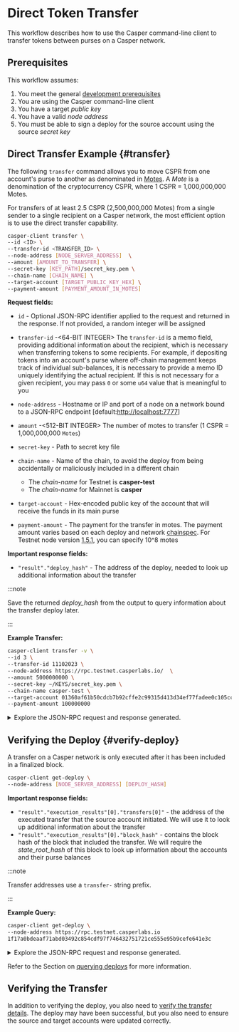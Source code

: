 # Direct Token Transfer

This workflow describes how to use the Casper command-line client to transfer tokens between purses on a Casper network.

## Prerequisites

This workflow assumes:

1.  You meet the general [development prerequisites](../../prerequisites.md)
2.  You are using the Casper command-line client
3.  You have a target *public key*
4.  You have a valid *node address*
5.  You must be able to sign a deploy for the source account using the source *secret key*

## Direct Transfer Example {#transfer}

The following `transfer` command allows you to move CSPR from one account's purse to another as denominated in [Motes](../../../concepts/design/casper-design.md#tokens-divisibility). A _Mote_ is a denomination of the cryptocurrency CSPR, where 1 CSPR = 1,000,000,000 Motes.

For transfers of at least 2.5 CSPR (2,500,000,000 Motes) from a single sender to a single recipient on a Casper network, the most efficient option is to use the direct transfer capability.

```bash
casper-client transfer \
--id <ID> \
--transfer-id <TRANSFER_ID> \
--node-address [NODE_SERVER_ADDRESS]  \
--amount [AMOUNT_TO_TRANSFER] \
--secret-key [KEY_PATH]/secret_key.pem \
--chain-name [CHAIN_NAME] \
--target-account [TARGET_PUBLIC_KEY_HEX] \
--payment-amount [PAYMENT_AMOUNT_IN_MOTES]
```

**Request fields:**

-   `id` - Optional JSON-RPC identifier applied to the request and returned in the response. If not provided, a random integer will be assigned
-   `transfer-id` -<64-BIT INTEGER> The `transfer-id` is a memo field, providing additional information about the recipient, which is necessary when transferring tokens to some recipients. For example, if depositing tokens into an account's purse where off-chain management keeps track of individual sub-balances, it is necessary to provide a memo ID uniquely identifying the actual recipient. If this is not necessary for a given recipient, you may pass `0` or some `u64` value that is meaningful to you
-   `node-address` - Hostname or IP and port of a node on a network bound to a JSON-RPC endpoint \[default:<http://localhost:7777>\]
-   `amount` -<512-BIT INTEGER> The number of motes to transfer (1 CSPR = 1,000,000,000 `Motes`)
-   `secret-key` - Path to secret key file
-   `chain-name` - Name of the chain, to avoid the deploy from being accidentally or maliciously included in a different chain

    -   The _chain-name_ for Testnet is **casper-test**
    -   The _chain-name_ for Mainnet is **casper**

-   `target-account` - Hex-encoded public key of the account that will receive the funds in its main purse
-   `payment-amount` - The payment for the transfer in motes. The payment amount varies based on each deploy and network [chainspec](../../../concepts/glossary/C.md#chainspec). For Testnet node version [1.5.1](https://github.com/casper-network/casper-node/blob/release-1.5.1/resources/production/chainspec.toml), you can specify 10^8 motes

**Important response fields:**

-   `"result"."deploy_hash"` - The address of the deploy, needed to look up additional information about the transfer

:::note

Save the returned _deploy_hash_ from the output to query information about the transfer deploy later.

:::

**Example Transfer:**

```bash
casper-client transfer -v \
--id 3 \
--transfer-id 11102023 \
--node-address https://rpc.testnet.casperlabs.io/  \
--amount 5000000000 \
--secret-key ~/KEYS/secret_key.pem \
--chain-name casper-test \
--target-account 01360af61b50cdcb7b92cffe2c99315d413d34ef77fadee0c105cc4f1d4120f986 \
--payment-amount 100000000
```

<details>
<summary>Explore the JSON-RPC request and response generated.</summary>

**JSON-RPC Request**:

```json
{
  "jsonrpc": "2.0",
  "method": "account_put_deploy",
  "params": {
    "deploy": {
      "hash": "1f17a0bdeaaf71abd03492c854cdf97f746432751721ce555e95b9cefe641e3c",
      "header": {
        "account": "0154d828baafa6858b92919c4d78f26747430dcbecb9aa03e8b44077dc6266cabf",
        "timestamp": "2023-10-12T14:59:40.760Z",
        "ttl": "30m",
        "gas_price": 1,
        "body_hash": "ea7e6a6cbdd4d761827cb627e162896bee3e771beda000550615c9b4fafa3a2d",
        "dependencies": [],
        "chain_name": "casper-test"
      },
      "payment": {
        "ModuleBytes": {
          "module_bytes": "",
          "args": [
            [
              "amount",
              {
                "cl_type": "U512",
                "bytes": "0400e1f505",
                "parsed": "100000000"
              }
            ]
          ]
        }
      },
      "session": {
        "Transfer": {
          "args": [
            [
              "amount",
              {
                "cl_type": "U512",
                "bytes": "0500f2052a01",
                "parsed": "5000000000"
              }
            ],
            [
              "target",
              {
                "cl_type": "PublicKey",
                "bytes": "01360af61b50cdcb7b92cffe2c99315d413d34ef77fadee0c105cc4f1d4120f986",
                "parsed": "01360af61b50cdcb7b92cffe2c99315d413d34ef77fadee0c105cc4f1d4120f986"
              }
            ],
            [
              "id",
              {
                "cl_type": {
                  "Option": "U64"
                },
                "bytes": "014767a90000000000",
                "parsed": 11102023
              }
            ]
          ]
        }
      },
      "approvals": [
        {
          "signer": "0154d828baafa6858b92919c4d78f26747430dcbecb9aa03e8b44077dc6266cabf",
          "signature": "01e53cb742ed13ff4f0584a3da0f22f5942a33e010965adf640c91204ae4bc7436f1e5534d338ffa117d193295214816445439781229d24a372085c316eac5e305"
        }
      ]
    }
  },
  "id": 3
}
```

**JSON-RPC Response**:

```json
{
  "jsonrpc": "2.0",
  "id": 3,
  "result": {
    "api_version": "1.5.3",
    "deploy_hash": "1f17a0bdeaaf71abd03492c854cdf97f746432751721ce555e95b9cefe641e3c"
  }
}
```

</details>

## Verifying the Deploy {#verify-deploy}

A transfer on a Casper network is only executed after it has been included in a finalized block.

```bash
casper-client get-deploy \
--node-address [NODE_SERVER_ADDRESS] [DEPLOY_HASH]
```

**Important response fields:**

-   `"result"."execution_results"[0]."transfers[0]"` - the address of the executed transfer that the source account initiated. We will use it to look up additional information about the transfer
-   `"result"."execution_results"[0]."block_hash"` - contains the block hash of the block that included the transfer. We will require the _state_root_hash_ of this block to look up information about the accounts and their purse balances

:::note

Transfer addresses use a `transfer-` string prefix.

:::

**Example Query:**

```bash
casper-client get-deploy \
--node-address https://rpc.testnet.casperlabs.io 
1f17a0bdeaaf71abd03492c854cdf97f746432751721ce555e95b9cefe641e3c
```

<details>
<summary>Explore the JSON-RPC request and response generated.</summary>

**JSON-RPC Request**:

```json
{
  "jsonrpc": "2.0",
  "method": "info_get_deploy",
  "params": {
    "deploy_hash": "1f17a0bdeaaf71abd03492c854cdf97f746432751721ce555e95b9cefe641e3c",
    "finalized_approvals": false
  },
  "id": -3447643973713335073
}
```

**JSON-RPC Response**:

```json
{
  "jsonrpc": "2.0",
  "result": {
    "api_version": "1.5.3",
    "deploy": {
      "hash": "1f17a0bdeaaf71abd03492c854cdf97f746432751721ce555e95b9cefe641e3c",
      "header": {
        "account": "0154d828baafa6858b92919c4d78f26747430dcbecb9aa03e8b44077dc6266cabf",
        "timestamp": "2023-10-12T14:59:40.760Z",
        "ttl": "30m",
        "gas_price": 1,
        "body_hash": "ea7e6a6cbdd4d761827cb627e162896bee3e771beda000550615c9b4fafa3a2d",
        "dependencies": [],
        "chain_name": "casper-test"
      },
      "payment": {
        "ModuleBytes": {
          "module_bytes": "",
          "args": [
            [
              "amount",
              {
                "cl_type": "U512",
                "bytes": "0400e1f505",
                "parsed": "100000000"
              }
            ]
          ]
        }
      },
      "session": {
        "Transfer": {
          "args": [
            [
              "amount",
              {
                "cl_type": "U512",
                "bytes": "0500f2052a01",
                "parsed": "5000000000"
              }
            ],
            [
              "target",
              {
                "cl_type": "PublicKey",
                "bytes": "01360af61b50cdcb7b92cffe2c99315d413d34ef77fadee0c105cc4f1d4120f986",
                "parsed": "01360af61b50cdcb7b92cffe2c99315d413d34ef77fadee0c105cc4f1d4120f986"
              }
            ],
            [
              "id",
              {
                "cl_type": {
                  "Option": "U64"
                },
                "bytes": "014767a90000000000",
                "parsed": 11102023
              }
            ]
          ]
        }
      },
      "approvals": [
        {
          "signer": "0154d828baafa6858b92919c4d78f26747430dcbecb9aa03e8b44077dc6266cabf",
          "signature": "01e53cb742ed13ff4f0584a3da0f22f5942a33e010965adf640c91204ae4bc7436f1e5534d338ffa117d193295214816445439781229d24a372085c316eac5e305"
        }
      ]
    },
    "execution_results": [
      {
        "block_hash": "aac51dad028ba8b3d6fec86a39252bbc4285d513fd57a8af4696ab5390ac5c2b",
        "result": {
          "Success": {
            "effect": {
              "operations": [],
              "transforms": [
                {
                  "key": "hash-8cf5e4acf51f54eb59291599187838dc3bc234089c46fc6ca8ad17e762ae4401",
                  "transform": "Identity"
                },
                {
                  "key": "account-hash-1ed5a1c39bea93c105f2d22c965a84b205b36734a377d05dbb103b6bfaa595a7",
                  "transform": "Identity"
                },
                {
                  "key": "account-hash-1ed5a1c39bea93c105f2d22c965a84b205b36734a377d05dbb103b6bfaa595a7",
                  "transform": "Identity"
                },
                {
                  "key": "hash-8cf5e4acf51f54eb59291599187838dc3bc234089c46fc6ca8ad17e762ae4401",
                  "transform": "Identity"
                },
                {
                  "key": "hash-8cf5e4acf51f54eb59291599187838dc3bc234089c46fc6ca8ad17e762ae4401",
                  "transform": "Identity"
                },
                {
                  "key": "hash-624dbe2395b9d9503fbee82162f1714ebff6b639f96d2084d26d944c354ec4c5",
                  "transform": "Identity"
                },
                {
                  "key": "hash-8cf5e4acf51f54eb59291599187838dc3bc234089c46fc6ca8ad17e762ae4401",
                  "transform": "Identity"
                },
                {
                  "key": "hash-010c3fe81b7b862e50c77ef9a958a05bfa98444f26f96f23d37a13c96244cfb7",
                  "transform": "Identity"
                },
                {
                  "key": "hash-010c3fe81b7b862e50c77ef9a958a05bfa98444f26f96f23d37a13c96244cfb7",
                  "transform": "Identity"
                },
                {
                  "key": "hash-9824d60dc3a5c44a20b9fd260a412437933835b52fc683d8ae36e4ec2114843e",
                  "transform": "Identity"
                },
                {
                  "key": "hash-010c3fe81b7b862e50c77ef9a958a05bfa98444f26f96f23d37a13c96244cfb7",
                  "transform": "Identity"
                },
                {
                  "key": "balance-11e6fc5354f61a004df98482376c45964b8b1557e8f2f13fb5f3adab5faa8be1",
                  "transform": "Identity"
                },
                {
                  "key": "balance-98d945f5324f865243b7c02c0417ab6eac361c5c56602fd42ced834a1ba201b6",
                  "transform": "Identity"
                },
                {
                  "key": "balance-11e6fc5354f61a004df98482376c45964b8b1557e8f2f13fb5f3adab5faa8be1",
                  "transform": {
                    "WriteCLValue": {
                      "cl_type": "U512",
                      "bytes": "06621c3e660301",
                      "parsed": "1114111876194"
                    }
                  }
                },
                {
                  "key": "balance-98d945f5324f865243b7c02c0417ab6eac361c5c56602fd42ced834a1ba201b6",
                  "transform": {
                    "AddUInt512": "100000000"
                  }
                },
                {
                  "key": "hash-8cf5e4acf51f54eb59291599187838dc3bc234089c46fc6ca8ad17e762ae4401",
                  "transform": "Identity"
                },
                {
                  "key": "account-hash-1ed5a1c39bea93c105f2d22c965a84b205b36734a377d05dbb103b6bfaa595a7",
                  "transform": "Identity"
                },
                {
                  "key": "account-hash-1ed5a1c39bea93c105f2d22c965a84b205b36734a377d05dbb103b6bfaa595a7",
                  "transform": "Identity"
                },
                {
                  "key": "hash-8cf5e4acf51f54eb59291599187838dc3bc234089c46fc6ca8ad17e762ae4401",
                  "transform": "Identity"
                },
                {
                  "key": "hash-8cf5e4acf51f54eb59291599187838dc3bc234089c46fc6ca8ad17e762ae4401",
                  "transform": "Identity"
                },
                {
                  "key": "hash-624dbe2395b9d9503fbee82162f1714ebff6b639f96d2084d26d944c354ec4c5",
                  "transform": "Identity"
                },
                {
                  "key": "hash-8cf5e4acf51f54eb59291599187838dc3bc234089c46fc6ca8ad17e762ae4401",
                  "transform": "Identity"
                },
                {
                  "key": "hash-010c3fe81b7b862e50c77ef9a958a05bfa98444f26f96f23d37a13c96244cfb7",
                  "transform": "Identity"
                },
                {
                  "key": "hash-010c3fe81b7b862e50c77ef9a958a05bfa98444f26f96f23d37a13c96244cfb7",
                  "transform": "Identity"
                },
                {
                  "key": "hash-9824d60dc3a5c44a20b9fd260a412437933835b52fc683d8ae36e4ec2114843e",
                  "transform": "Identity"
                },
                {
                  "key": "hash-010c3fe81b7b862e50c77ef9a958a05bfa98444f26f96f23d37a13c96244cfb7",
                  "transform": "Identity"
                },
                {
                  "key": "balance-11e6fc5354f61a004df98482376c45964b8b1557e8f2f13fb5f3adab5faa8be1",
                  "transform": "Identity"
                },
                {
                  "key": "balance-98d945f5324f865243b7c02c0417ab6eac361c5c56602fd42ced834a1ba201b6",
                  "transform": "Identity"
                },
                {
                  "key": "balance-11e6fc5354f61a004df98482376c45964b8b1557e8f2f13fb5f3adab5faa8be1",
                  "transform": {
                    "WriteCLValue": {
                      "cl_type": "U512",
                      "bytes": "06621c3e660301",
                      "parsed": "1114111876194"
                    }
                  }
                },
                {
                  "key": "balance-98d945f5324f865243b7c02c0417ab6eac361c5c56602fd42ced834a1ba201b6",
                  "transform": {
                    "AddUInt512": "100000000"
                  }
                },
                {
                  "key": "hash-010c3fe81b7b862e50c77ef9a958a05bfa98444f26f96f23d37a13c96244cfb7",
                  "transform": "Identity"
                },
                {
                  "key": "hash-010c3fe81b7b862e50c77ef9a958a05bfa98444f26f96f23d37a13c96244cfb7",
                  "transform": "Identity"
                },
                {
                  "key": "hash-9824d60dc3a5c44a20b9fd260a412437933835b52fc683d8ae36e4ec2114843e",
                  "transform": "Identity"
                },
                {
                  "key": "hash-010c3fe81b7b862e50c77ef9a958a05bfa98444f26f96f23d37a13c96244cfb7",
                  "transform": "Identity"
                },
                {
                  "key": "balance-11e6fc5354f61a004df98482376c45964b8b1557e8f2f13fb5f3adab5faa8be1",
                  "transform": "Identity"
                },
                {
                  "key": "balance-8294864177c2c1ec887a11dae095e487b5256ce6bd2a1f2740d0e4f28bd3251c",
                  "transform": "Identity"
                },
                {
                  "key": "balance-11e6fc5354f61a004df98482376c45964b8b1557e8f2f13fb5f3adab5faa8be1",
                  "transform": {
                    "WriteCLValue": {
                      "cl_type": "U512",
                      "bytes": "06622a383c0201",
                      "parsed": "1109111876194"
                    }
                  }
                },
                {
                  "key": "balance-8294864177c2c1ec887a11dae095e487b5256ce6bd2a1f2740d0e4f28bd3251c",
                  "transform": {
                    "AddUInt512": "5000000000"
                  }
                },
                {
                  "key": "transfer-0de7250864e67aa76626a844dcc931e615284a13a110df3f97cec9e3e97af405",
                  "transform": {
                    "WriteTransfer": {
                      "deploy_hash": "1f17a0bdeaaf71abd03492c854cdf97f746432751721ce555e95b9cefe641e3c",
                      "from": "account-hash-e70dbca48c2d31bc2d754e51860ceaa8a1a49dc627b20320b0ecee1b6d9ce655",
                      "to": "account-hash-1ed5a1c39bea93c105f2d22c965a84b205b36734a377d05dbb103b6bfaa595a7",
                      "source": "uref-11e6fc5354f61a004df98482376c45964b8b1557e8f2f13fb5f3adab5faa8be1-007",
                      "target": "uref-8294864177c2c1ec887a11dae095e487b5256ce6bd2a1f2740d0e4f28bd3251c-004",
                      "amount": "5000000000",
                      "gas": "0",
                      "id": 11102023
                    }
                  }
                },
                {
                  "key": "deploy-1f17a0bdeaaf71abd03492c854cdf97f746432751721ce555e95b9cefe641e3c",
                  "transform": {
                    "WriteDeployInfo": {
                      "deploy_hash": "1f17a0bdeaaf71abd03492c854cdf97f746432751721ce555e95b9cefe641e3c",
                      "transfers": [
                        "transfer-0de7250864e67aa76626a844dcc931e615284a13a110df3f97cec9e3e97af405"
                      ],
                      "from": "account-hash-e70dbca48c2d31bc2d754e51860ceaa8a1a49dc627b20320b0ecee1b6d9ce655",
                      "source": "uref-11e6fc5354f61a004df98482376c45964b8b1557e8f2f13fb5f3adab5faa8be1-007",
                      "gas": "100000000"
                    }
                  }
                },
                {
                  "key": "hash-8cf5e4acf51f54eb59291599187838dc3bc234089c46fc6ca8ad17e762ae4401",
                  "transform": "Identity"
                },
                {
                  "key": "hash-8cf5e4acf51f54eb59291599187838dc3bc234089c46fc6ca8ad17e762ae4401",
                  "transform": "Identity"
                },
                {
                  "key": "hash-624dbe2395b9d9503fbee82162f1714ebff6b639f96d2084d26d944c354ec4c5",
                  "transform": "Identity"
                },
                {
                  "key": "hash-8cf5e4acf51f54eb59291599187838dc3bc234089c46fc6ca8ad17e762ae4401",
                  "transform": "Identity"
                },
                {
                  "key": "balance-98d945f5324f865243b7c02c0417ab6eac361c5c56602fd42ced834a1ba201b6",
                  "transform": "Identity"
                },
                {
                  "key": "hash-8cf5e4acf51f54eb59291599187838dc3bc234089c46fc6ca8ad17e762ae4401",
                  "transform": "Identity"
                },
                {
                  "key": "hash-010c3fe81b7b862e50c77ef9a958a05bfa98444f26f96f23d37a13c96244cfb7",
                  "transform": "Identity"
                },
                {
                  "key": "hash-9824d60dc3a5c44a20b9fd260a412437933835b52fc683d8ae36e4ec2114843e",
                  "transform": "Identity"
                },
                {
                  "key": "hash-010c3fe81b7b862e50c77ef9a958a05bfa98444f26f96f23d37a13c96244cfb7",
                  "transform": "Identity"
                },
                {
                  "key": "balance-98d945f5324f865243b7c02c0417ab6eac361c5c56602fd42ced834a1ba201b6",
                  "transform": "Identity"
                },
                {
                  "key": "balance-da632bfba17f4a7882581de2a37219be71628600ccd0df83f1d42465bd018537",
                  "transform": "Identity"
                },
                {
                  "key": "balance-98d945f5324f865243b7c02c0417ab6eac361c5c56602fd42ced834a1ba201b6",
                  "transform": {
                    "WriteCLValue": {
                      "cl_type": "U512",
                      "bytes": "00",
                      "parsed": "0"
                    }
                  }
                },
                {
                  "key": "balance-da632bfba17f4a7882581de2a37219be71628600ccd0df83f1d42465bd018537",
                  "transform": {
                    "AddUInt512": "100000000"
                  }
                }
              ]
            },
            "transfers": [
              "transfer-0de7250864e67aa76626a844dcc931e615284a13a110df3f97cec9e3e97af405"
            ],
            "cost": "100000000"
          }
        }
      }
    ]
  },
  "id": -3447643973713335073
}
```

</details>

Refer to the Section on [querying deploys](../../../resources/beginner/querying-network.md#querying-deploys) for more information.

## Verifying the Transfer

In addition to verifying the deploy, you also need to [verify the transfer details](./verify-transfer.md). The deploy may have been successful, but you also need to ensure the source and target accounts were updated correctly.